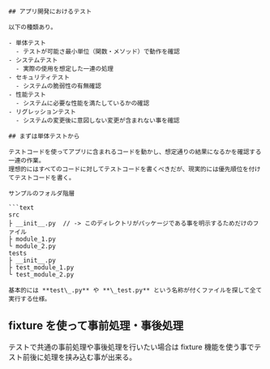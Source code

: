 ```
## アプリ開発におけるテスト

以下の種類あり。

- 単体テスト
  - テストが可能さ最小単位（関数・メソッド）で動作を確認
- システムテスト
  - 実際の使用を想定した一連の処理
- セキュリティテスト
  - システムの脆弱性の有無確認
- 性能テスト
  - システムに必要な性能を満たしているかの確認
- リグレッションテスト
  - システムの変更後に意図しない変更が含まれない事を確認

## まずは単体テストから

テストコードを使ってアプリに含まれるコードを動かし、想定通りの結果になるかを確認する一連の作業。
理想的にはすべてのコードに対してテストコードを書くべきだが、現実的には優先順位を付けてテストコードを書く。

```

````
サンプルのフォルダ階層

```text
src
├ __init__.py  // -> このディレクトリがパッケージである事を明示するためだけのファイル
├ module_1.py
└ module_2.py
tests
├ __init__.py
├ test_module_1.py
└ test_module_2.py
````

```
基本的には **test\_.py** や **\_test.py** という名称が付くファイルを探して全て実行する仕様。

```

## fixture を使って事前処理・事後処理

テストで共通の事前処理や事後処理を行いたい場合は fixture 機能を使う事でテスト前後に処理を挟み込む事が出来る。
